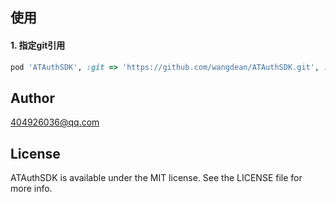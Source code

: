
## 使用

#### 1. 指定git引用
```ruby
pod 'ATAuthSDK', :git => 'https://github.com/wangdean/ATAuthSDK.git', :tag => '2.12.4'
```

## Author

404926036@qq.com

## License

ATAuthSDK is available under the MIT license. See the LICENSE file for more info.


